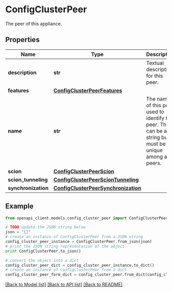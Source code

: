 # ConfigClusterPeer

The peer of this appliance.

## Properties

Name | Type | Description | Notes
------------ | ------------- | ------------- | -------------
**description** | **str** | Textual description for this peer. | [optional] 
**features** | [**ConfigClusterPeerFeatures**](ConfigClusterPeerFeatures.md) |  | [optional] 
**name** | **str** | The name of this peer used to identify the peer. This can be any string but must be unique among all peers. | [optional] 
**scion** | [**ConfigClusterPeerScion**](ConfigClusterPeerScion.md) |  | [optional] 
**scion_tunneling** | [**ConfigClusterPeerScionTunneling**](ConfigClusterPeerScionTunneling.md) |  | [optional] 
**synchronization** | [**ConfigClusterPeerSynchronization**](ConfigClusterPeerSynchronization.md) |  | [optional] 

## Example

```python
from openapi_client.models.config_cluster_peer import ConfigClusterPeer

# TODO update the JSON string below
json = "{}"
# create an instance of ConfigClusterPeer from a JSON string
config_cluster_peer_instance = ConfigClusterPeer.from_json(json)
# print the JSON string representation of the object
print ConfigClusterPeer.to_json()

# convert the object into a dict
config_cluster_peer_dict = config_cluster_peer_instance.to_dict()
# create an instance of ConfigClusterPeer from a dict
config_cluster_peer_form_dict = config_cluster_peer.from_dict(config_cluster_peer_dict)
```
[[Back to Model list]](../README.md#documentation-for-models) [[Back to API list]](../README.md#documentation-for-api-endpoints) [[Back to README]](../README.md)


